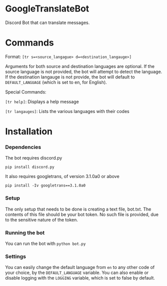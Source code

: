 # GoogleTranslateBot

Discord Bot that can translate messages.

# Commands
Format: `[tr s=<source_langague> d=<destination_langauge>]` <text>

Arguments for both source and destination languages are optional. If the source language is not provided, the bot will attempt to detect the language. If the destination langauge is not provide, the bot will default to `DEFAULT_LANGUAGE` (which is set to en, for English).

Special Commands:

`[tr help]`: Displays a help message

`[tr langauges]`: Lists the various languages with their codes

# Installation
### Dependencies
The bot requires discord.py

`pip install discord.py`

It also requires googletrans, of version 3.1.0a0 or above

`pip install -Iv googletrans==3.1.0a0`

### Setup
The only setup that needs to be done is creating a text file, bot.txt. The contents of this file should be your bot token. No such file is provided, due to the sensitive nature of the token.

### Running the bot
You can run the bot with `python bot.py`

### Settings
You can easily change the default language from `en` to any other code of your choice, by the `DEFAULT_LANGUAGE` variable. You can also enable or disable logging with the `LOGGING` variable, which is set to false by default.
